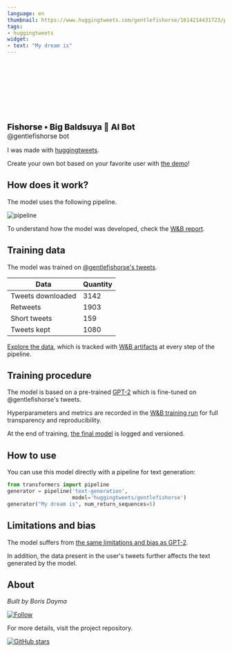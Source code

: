 ```yaml
---
language: en
thumbnail: https://www.huggingtweets.com/gentlefishorse/1614214431723/predictions.png
tags:
- huggingtweets
widget:
- text: "My dream is"
---
```


<div>
<div style="width: 132px; height:132px; border-radius: 50%; background-size: cover; background-image: url('https://pbs.twimg.com/profile_images/1357875471199969286/yqSYSz1G_400x400.jpg')">
</div>
<div style="margin-top: 8px; font-size: 19px; font-weight: 800">Fishorse • Big Baldsuya 🤖 AI Bot </div>
<div style="font-size: 15px">@gentlefishorse bot</div>
</div>

I was made with [huggingtweets](https://github.com/borisdayma/huggingtweets).

Create your own bot based on your favorite user with [the demo](https://colab.research.google.com/github/borisdayma/huggingtweets/blob/master/huggingtweets-demo.ipynb)!

## How does it work?

The model uses the following pipeline.

![pipeline](https://github.com/borisdayma/huggingtweets/blob/master/img/pipeline.png?raw=true)

To understand how the model was developed, check the [W&B report](https://app.wandb.ai/wandb/huggingtweets/reports/HuggingTweets-Train-a-model-to-generate-tweets--VmlldzoxMTY5MjI).

## Training data

The model was trained on [@gentlefishorse's tweets](https://twitter.com/gentlefishorse).

| Data | Quantity |
| --- | --- |
| Tweets downloaded | 3142 |
| Retweets | 1903 |
| Short tweets | 159 |
| Tweets kept | 1080 |

[Explore the data](https://wandb.ai/wandb/huggingtweets/runs/2h9g07c3/artifacts), which is tracked with [W&B artifacts](https://docs.wandb.com/artifacts) at every step of the pipeline.

## Training procedure

The model is based on a pre-trained [GPT-2](https://huggingface.co/gpt2) which is fine-tuned on @gentlefishorse's tweets.

Hyperparameters and metrics are recorded in the [W&B training run](https://wandb.ai/wandb/huggingtweets/runs/ao0ru7g8) for full transparency and reproducibility.

At the end of training, [the final model](https://wandb.ai/wandb/huggingtweets/runs/ao0ru7g8/artifacts) is logged and versioned.

## How to use

You can use this model directly with a pipeline for text generation:

```python
from transformers import pipeline
generator = pipeline('text-generation',
                     model='huggingtweets/gentlefishorse')
generator("My dream is", num_return_sequences=5)
```

## Limitations and bias

The model suffers from [the same limitations and bias as GPT-2](https://huggingface.co/gpt2#limitations-and-bias).

In addition, the data present in the user's tweets further affects the text generated by the model.

## About

*Built by Boris Dayma*

[![Follow](https://img.shields.io/twitter/follow/borisdayma?style=social)](https://twitter.com/intent/follow?screen_name=borisdayma)

For more details, visit the project repository.

[![GitHub stars](https://img.shields.io/github/stars/borisdayma/huggingtweets?style=social)](https://github.com/borisdayma/huggingtweets)
